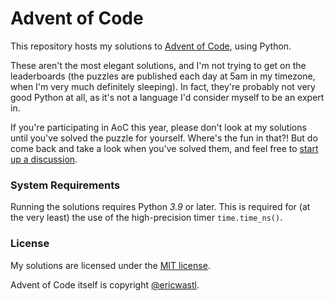 # Advent of Code

This repository hosts my solutions to [Advent of Code](https://adventofcode.com),
using Python.

These aren't the most elegant solutions, and I'm not trying to get on the
leaderboards (the puzzles are published each day at 5am in my timezone, when
I'm very much definitely sleeping).  In fact, they're probably not very good
Python at all, as it's not a language I'd consider myself to be an expert in.

If you're participating in AoC this year, please don't look at my solutions
until you've solved the puzzle for yourself. Where's the fun in that?! But
do come back and take a look when you've solved them, and feel free to
[start up a discussion](https://github.com/yeurch/advent-of-code/discussions).

### System Requirements

Running the solutions requires Python *3.9* or later.  This is required for
(at the very least) the use of the high-precision timer `time.time_ns()`.

### License

My solutions are licensed under the [MIT license](./LICENSE).

Advent of Code itself is copyright [@ericwastl](https://twitter.com/ericwastl).
